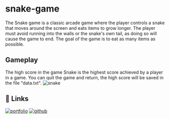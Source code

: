 # snake-game
The Snake game is a classic arcade game where the player controls a snake that moves around the screen and eats items to grow longer. The player must avoid running into the walls or the snake's own tail, as doing so will cause the game to end. The goal of the game is to eat as many items as possible.

## Gameplay
The high score in the game Snake is the highest score achieved by a player in a game. You can quit the game and return, the high score will be saved in the file "data.txt".
![snake](https://user-images.githubusercontent.com/87909401/215612115-e1f7562d-ece3-4482-9094-3ecd016036b7.gif)
    
## 🔗 Links
[![portfolio](https://img.shields.io/badge/my_portfolio-000?style=for-the-badge&logo=appveyor&logoColor=white)](https://nicolas-cordeiro.webflow.io/)
[![github](https://img.shields.io/github/followers/nicodeiro?style=social)](https://github.com/nicodeiro)
